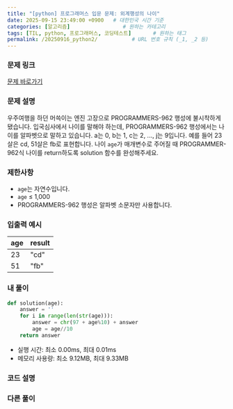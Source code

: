 ```yaml
---
title: "[python] 프로그래머스 입문 문제: 외계행성의 나이"
date: 2025-09-15 23:49:00 +0900   # 대한민국 시간 기준
categories: [알고리즘]                 # 원하는 카테고리
tags: [TIL, python, 프로그래머스, 코딩테스트]       # 원하는 태그
permalink: /20250916_python2/           # URL 번호 규칙 (_1, _2 등)
---
```


### 문제 링크

[문제 바로가기](https://school.programmers.co.kr/learn/courses/30/lessons/120834)



### 문제 설명
우주여행을 하던 머쓱이는 엔진 고장으로 PROGRAMMERS-962 행성에 불시착하게 됐습니다. 입국심사에서 나이를 말해야 하는데, PROGRAMMERS-962 행성에서는 나이를 알파벳으로 말하고 있습니다. a는 0, b는 1, c는 2, ..., j는 9입니다. 예를 들어 23살은 cd, 51살은 fb로 표현합니다. 나이 `age`가 매개변수로 주어질 때 PROGRAMMER-962식 나이를 return하도록 solution 함수를 완성해주세요.



### 제한사항

- `age`는 자연수입니다.
- `age` ≤ 1,000
- PROGRAMMERS-962 행성은 알파벳 소문자만 사용합니다.



### 입출력 예시

| age |  result |
| --- | --- |
| 23 | "cd" | 
| 51 | "fb" | 



### 내 풀이

```python
def solution(age):
    answer = ''
    for i in range(len(str(age))):
        answer = chr(97 + age%10) + answer 
        age = age//10
    return answer
```

- 실행 시간: 최소 0.00ms, 최대 0.01ms
- 메모리 사용량: 최소 9.12MB, 최대 9.33MB



### 코드 설명




### 다른 풀이


